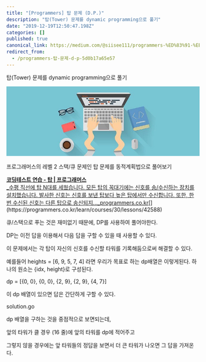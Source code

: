 ```yaml
---
title: "[Programmers] 탑 문제 (D.P.)"
description: "탑(Tower) 문제를 dynamic programming으로 풀기"
date: "2019-12-19T12:50:47.198Z"
categories: []
published: true
canonical_link: https://medium.com/@siisee111/programmers-%ED%83%91-%EB%AC%B8%EC%A0%9C-d-p-5d0b17a65e57
redirect_from:
  - /programmers-탑-문제-d-p-5d0b17a65e57
---
```


탑(Tower) 문제를 dynamic programming으로 풀기

![](./asset-1)

프로그래머스의 레벨 2 스택/큐 문제인 탑 문제를 동적계획법으로 풀어보기

[**코딩테스트 연습 - 탑 | 프로그래머스**  
_수평 직선에 탑 N대를 세웠습니다. 모든 탑의 꼭대기에는 신호를 송/수신하는 장치를 설치했습니다. 발사한 신호는 신호를 보낸 탑보다 높은 탑에서만 수신합니다. 또한, 한 번 수신된 신호는 다른 탑으로 송신되지…_programmers.co.kr](https://programmers.co.kr/learn/courses/30/lessons/42588 "https://programmers.co.kr/learn/courses/30/lessons/42588")[](https://programmers.co.kr/learn/courses/30/lessons/42588)

큐/스택으로 푸는 것은 재미없기 때문에, DP를 사용하여 풀어야한다.

DP는 이전 답을 이용해서 다음 답을 구할 수 있을 때 사용할 수 있다.

이 문제에서는 각 탑이 자신의 신호를 수신할 타워를 기록해둠으로써 해결할 수 있다.

예를들어 heights = \[6, 9, 5, 7, 4\] 라면 우리가 목표로 하는 dp배열은 이렇게된다. 하나의 원소는 {idx, height}로 구성된다.

dp = \[{0, 0}, {0, 0}, {2, 9}, {2, 9}, {4, 7}\]

이 dp 배열이 있으면 답은 간단하게 구할 수 있다.

solution.go

dp 배열을 구하는 것을 중점적으로 보면되는데,

앞의 타워가 클 경우 (16 줄)에 앞의 타워를 dp에 적어주고

그렇지 않을 경우에는 앞 타워들의 정답을 보면서 더 큰 타워가 나오면 그 답을 가져온다.

